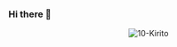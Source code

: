 ### Hi there 👋

<p align="center"> <img src="https://github-readme-stats.vercel.app/api?username=10-Kirito&show_icons=true&theme=gotham" alt="10-Kirito" />


<!--
**10-Kirito/10-Kirito** is a ✨ _special_ ✨ repository because its `README.md` (this file) appears on your GitHub profile.

Here are some ideas to get you started:

- 🔭 I’m currently working on ...
- 🌱 I’m currently learning ...
- 👯 I’m looking to collaborate on ...
- 🤔 I’m looking for help with ...
- 💬 Ask me about ...
- 📫 How to reach me: ...
- 😄 Pronouns: ...
- ⚡ Fun fact: ...
-->

